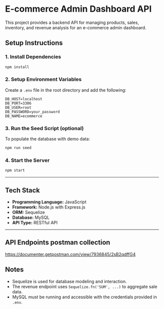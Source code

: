 # E-commerce Admin Dashboard API

This project provides a backend API for managing products, sales, inventory, and revenue analysis for an e-commerce admin dashboard.

## Setup Instructions

### 1. Install Dependencies

```bash
npm install
```

### 2. Setup Environment Variables

Create a `.env` file in the root directory and add the following:

```env
DB_HOST=localhost
DB_PORT=3306
DB_USER=root
DB_PASSWORD=your_password
DB_NAME=ecommerce
```

### 3. Run the Seed Script (optional)

To populate the database with demo data:

```bash
npm run seed
```

### 4. Start the Server

```bash
npm start
```

---

## Tech Stack

* **Programming Language:** JavaScript
* **Framework:** Node.js with Express.js
* **ORM:** Sequelize
* **Database:** MySQL
* **API Type:** RESTful API

---

## API Endpoints postman collection
https://documenter.getpostman.com/view/7936845/2sB2qdffG4

## Notes

* Sequelize is used for database modeling and interaction.
* The revenue endpoint uses `Sequelize.fn('SUM', ...)` to aggregate sale data.
* MySQL must be running and accessible with the credentials provided in `.env`.

